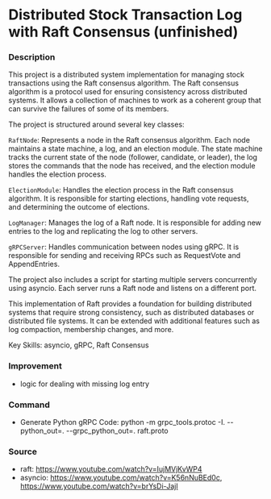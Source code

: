 # Distributed Stock Transaction Log with Raft Consensus (unfinished)
### Description
This project is a distributed system implementation for managing stock transactions using the Raft consensus algorithm. The Raft consensus algorithm is a protocol used for ensuring consistency across distributed systems. It allows a collection of machines to work as a coherent group that can survive the failures of some of its members.

The project is structured around several key classes:

`RaftNode`: Represents a node in the Raft consensus algorithm. Each node maintains a state machine, a log, and an election module. The state machine tracks the current state of the node (follower, candidate, or leader), the log stores the commands that the node has received, and the election module handles the election process.

`ElectionModule`: Handles the election process in the Raft consensus algorithm. It is responsible for starting elections, handling vote requests, and determining the outcome of elections.

`LogManager`: Manages the log of a Raft node. It is responsible for adding new entries to the log and replicating the log to other servers.

`gRPCServer`: Handles communication between nodes using gRPC. It is responsible for sending and receiving RPCs such as RequestVote and AppendEntries.

The project also includes a script for starting multiple servers concurrently using asyncio. Each server runs a Raft node and listens on a different port.

This implementation of Raft provides a foundation for building distributed systems that require strong consistency, such as distributed databases or distributed file systems. It can be extended with additional features such as log compaction, membership changes, and more.

Key Skills: asyncio, gRPC, Raft Consensus

### Improvement
- logic for dealing with missing log entry

### Command
- Generate Python gRPC Code: python -m grpc_tools.protoc -I. --python_out=. --grpc_python_out=. raft.proto 

### Source
- raft: https://www.youtube.com/watch?v=IujMVjKvWP4
- asyncio: https://www.youtube.com/watch?v=K56nNuBEd0c, https://www.youtube.com/watch?v=brYsDi-JajI 
